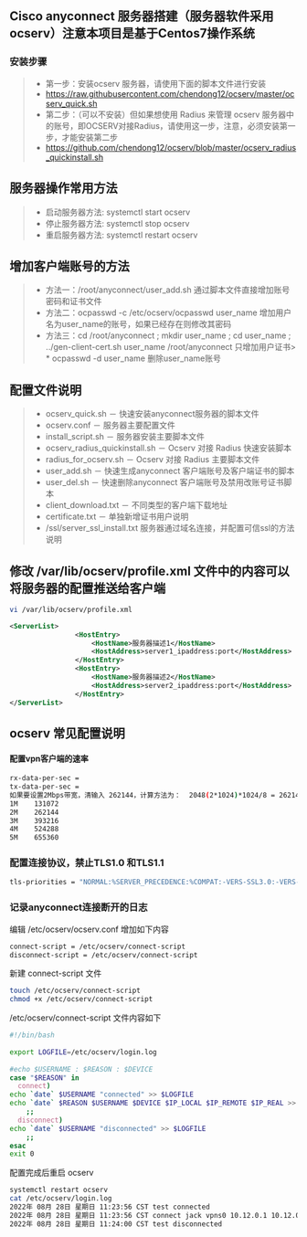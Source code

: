 ## Cisco anyconnect 服务器搭建（服务器软件采用ocserv）注意本项目是基于Centos7操作系统
### 安装步骤 ###
> * 第一步：安装ocserv 服务器，请使用下面的脚本文件进行安装
> * https://raw.githubusercontent.com/chendong12/ocserv/master/ocserv_quick.sh
> * 第二步：（可以不安装）但如果想使用 Radius 来管理 ocserv 服务器中的账号，即OCSERV对接Radius，请使用这一步，注意，必须安装第一步，才能安装第二步
> * https://github.com/chendong12/ocserv/blob/master/ocserv_radius_quickinstall.sh
## 服务器操作常用方法 ##
> * 启动服务器方法: systemctl start ocserv
> * 停止服务器方法: systemctl stop ocserv
> * 重启服务器方法: systemctl restart ocserv
## 增加客户端账号的方法
> * 方法一：/root/anyconnect/user_add.sh 通过脚本文件直接增加账号密码和证书文件 
> * 方法二：ocpasswd -c /etc/ocserv/ocpasswd user_name 增加用户名为user_name的账号，如果已经存在则修改其密码
> * 方法三：cd /root/anyconnect ; mkdir user_name ; cd user_name ; ../gen-client-cert.sh user_name /root/anyconnect 只增加用户证书> * ocpasswd -d user_name 删除user_name账号
## 配置文件说明 ##
> * ocserv_quick.sh － 快速安装anyconnect服务器的脚本文件
> * ocserv.conf － 服务器主要配置文件
> * install_script.sh － 服务器安装主要脚本文件
> * ocserv_radius_quickinstall.sh － Ocserv 对接 Radius 快速安装脚本
> * radius_for_ocserv.sh － Ocserv 对接 Radius 主要脚本文件
> * user_add.sh － 快速生成anyconnect 客户端账号及客户端证书的脚本
> * user_del.sh － 快速删除anyconnect 客户端账号及禁用改账号证书脚本
> * client_download.txt － 不同类型的客户端下载地址
> * certificate.txt － 单独新增证书用户说明
> * /ssl/server_ssl_install.txt 服务器通过域名连接，并配置可信ssl的方法说明


## 修改 /var/lib/ocserv/profile.xml 文件中的内容可以将服务器的配置推送给客户端 ###
```bash
vi /var/lib/ocserv/profile.xml
```
```xml
<ServerList>
                <HostEntry>
                    <HostName>服务器描述1</HostName>
                    <HostAddress>server1_ipaddress:port</HostAddress>
                </HostEntry>
                <HostEntry>
                    <HostName>服务器描述2</HostName>
                    <HostAddress>server2_ipaddress:port</HostAddress>
                </HostEntry>
</ServerList>
```

## ocserv 常见配置说明 ##
#### 配置vpn客户端的速率 ###
```bash
rx-data-per-sec =
tx-data-per-sec = 
如果要设置2Mbps带宽，清输入 262144，计算方法为：  2048(2*1024)*1024/8 = 262144
1M    131072
2M    262144
3M    393216
4M    524288
5M    655360
```

### 配置连接协议，禁止TLS1.0 和TLS1.1 ###

```bash
tls-priorities = "NORMAL:%SERVER_PRECEDENCE:%COMPAT:-VERS-SSL3.0:-VERS-TLS1.0:-VERS-TLS1.1"
```

### 记录anyconnect连接断开的日志 ###
编辑 /etc/ocserv/ocserv.conf
增加如下内容

```bash
connect-script = /etc/ocserv/connect-script
disconnect-script = /etc/ocserv/connect-script
```
新建 connect-script 文件
```bash
touch /etc/ocserv/connect-script
chmod +x /etc/ocserv/connect-script
```

/etc/ocserv/connect-script 文件内容如下

```bash
#!/bin/bash
 
export LOGFILE=/etc/ocserv/login.log
 
#echo $USERNAME : $REASON : $DEVICE
case "$REASON" in
  connect)
echo `date` $USERNAME "connected" >> $LOGFILE
echo `date` $REASON $USERNAME $DEVICE $IP_LOCAL $IP_REMOTE $IP_REAL >> $LOGFILE
    ;;
  disconnect)
echo `date` $USERNAME "disconnected" >> $LOGFILE
    ;;
esac
exit 0
```
配置完成后重启 ocserv


```bash
systemctl restart ocserv
cat /etc/ocserv/login.log 
2022年 08月 28日 星期日 11:23:56 CST test connected
2022年 08月 28日 星期日 11:23:56 CST connect jack vpns0 10.12.0.1 10.12.0.128 1.27.210.31
2022年 08月 28日 星期日 11:24:00 CST test disconnected
```


